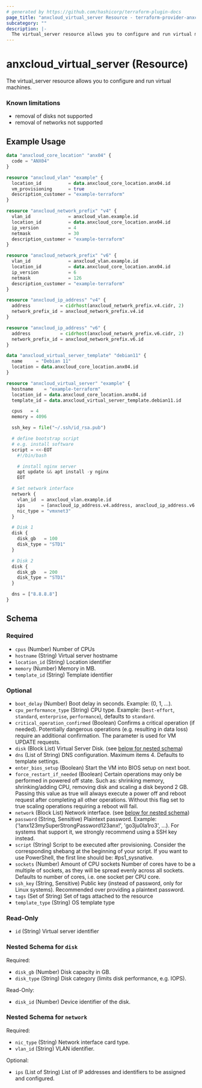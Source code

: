 ```yaml
---
# generated by https://github.com/hashicorp/terraform-plugin-docs
page_title: "anxcloud_virtual_server Resource - terraform-provider-anxcloud"
subcategory: ""
description: |-
  The virtual_server resource allows you to configure and run virtual machines.
---
```


# anxcloud_virtual_server (Resource)

The virtual_server resource allows you to configure and run virtual machines.

### Known limitations
- removal of disks not supported
- removal of networks not supported

## Example Usage

```terraform
data "anxcloud_core_location" "anx04" {
  code = "ANX04"
}

resource "anxcloud_vlan" "example" {
  location_id          = data.anxcloud_core_location.anx04.id
  vm_provisioning      = true
  description_customer = "example-terraform"
}

resource "anxcloud_network_prefix" "v4" {
  vlan_id              = anxcloud_vlan.example.id
  location_id          = data.anxcloud_core_location.anx04.id
  ip_version           = 4
  netmask              = 30
  description_customer = "example-terraform"
}

resource "anxcloud_network_prefix" "v6" {
  vlan_id              = anxcloud_vlan.example.id
  location_id          = data.anxcloud_core_location.anx04.id
  ip_version           = 6
  netmask              = 126
  description_customer = "example-terraform"
}

resource "anxcloud_ip_address" "v4" {
  address           = cidrhost(anxcloud_network_prefix.v4.cidr, 2)
  network_prefix_id = anxcloud_network_prefix.v4.id
}

resource "anxcloud_ip_address" "v6" {
  address           = cidrhost(anxcloud_network_prefix.v6.cidr, 2)
  network_prefix_id = anxcloud_network_prefix.v6.id
}

data "anxcloud_virtual_server_template" "debian11" {
  name     = "Debian 11"
  location = data.anxcloud_core_location.anx04.id
}

resource "anxcloud_virtual_server" "example" {
  hostname    = "example-terraform"
  location_id = data.anxcloud_core_location.anx04.id
  template_id = data.anxcloud_virtual_server_template.debian11.id

  cpus   = 4
  memory = 4096

  ssh_key = file("~/.ssh/id_rsa.pub")

  # define bootstrap script
  # e.g. install software
  script = <<-EOT
    #!/bin/bash

    # install nginx server
    apt update && apt install -y nginx
    EOT

  # Set network interface
  network {
    vlan_id  = anxcloud_vlan.example.id
    ips      = [anxcloud_ip_address.v4.address, anxcloud_ip_address.v6.address]
    nic_type = "vmxnet3"
  }

  # Disk 1
  disk {
    disk_gb   = 100
    disk_type = "STD1"
  }

  # Disk 2
  disk {
    disk_gb   = 200
    disk_type = "STD1"
  }

  dns = ["8.8.8.8"]
}
```

<!-- schema generated by tfplugindocs -->
## Schema

### Required

- `cpus` (Number) Number of CPUs
- `hostname` (String) Virtual server hostname
- `location_id` (String) Location identifier
- `memory` (Number) Memory in MB.
- `template_id` (String) Template identifier

### Optional

- `boot_delay` (Number) Boot delay in seconds. Example: (0, 1, …).
- `cpu_performance_type` (String) CPU type. Example: (`best-effort`, `standard`, `enterprise`, `performance`), defaults to `standard`.
- `critical_operation_confirmed` (Boolean) Confirms a critical operation (if needed). Potentially dangerous operations (e.g. resulting in data loss) require an additional confirmation. The parameter is used for VM UPDATE requests.
- `disk` (Block List) Virtual Server Disk. (see [below for nested schema](#nestedblock--disk))
- `dns` (List of String) DNS configuration. Maximum items 4. Defaults to template settings.
- `enter_bios_setup` (Boolean) Start the VM into BIOS setup on next boot.
- `force_restart_if_needed` (Boolean) Certain operations may only be performed in powered off state. Such as: shrinking memory, shrinking/adding CPU, removing disk and scaling a disk beyond 2 GB. Passing this value as true will always execute a power off and reboot request after completing all other operations. Without this flag set to true scaling operations requiring a reboot will fail.
- `network` (Block List) Network interface. (see [below for nested schema](#nestedblock--network))
- `password` (String, Sensitive) Plaintext password. Example: ('!anx123mySuperStrongPassword123anx!', 'go3ju0la1ro3', …). For systems that support it, we strongly recommend using a SSH key instead.
- `script` (String) Script to be executed after provisioning. Consider the corresponding shebang at the beginning of your script. If you want to use PowerShell, the first line should be: #ps1_sysnative.
- `sockets` (Number) Amount of CPU sockets Number of cores have to be a multiple of sockets, as they will be spread evenly across all sockets. Defaults to number of cores, i.e. one socket per CPU core.
- `ssh_key` (String, Sensitive) Public key (instead of password, only for Linux systems). Recommended over providing a plaintext password.
- `tags` (Set of String) Set of tags attached to the resource
- `template_type` (String) OS template type

### Read-Only

- `id` (String) Virtual server identifier

<a id="nestedblock--disk"></a>
### Nested Schema for `disk`

Required:

- `disk_gb` (Number) Disk capacity in GB.
- `disk_type` (String) Disk category (limits disk performance, e.g. IOPS).

Read-Only:

- `disk_id` (Number) Device identifier of the disk.


<a id="nestedblock--network"></a>
### Nested Schema for `network`

Required:

- `nic_type` (String) Network interface card type.
- `vlan_id` (String) VLAN identifier.

Optional:

- `ips` (List of String) List of IP addresses and identifiers to be assigned and configured.


